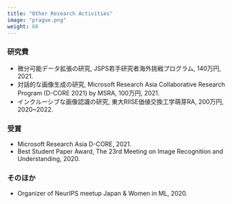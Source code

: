 ```yaml
---
title: "Other Research Activities"
image: "prague.png"
weight: 60
---
```


### 研究費

* 微分可能データ拡張の研究, JSPS若手研究者海外挑戦プログラム, 140万円, 2021.
* 対話的な画像生成の研究, Microsoft Research Asia Collaborative Research Program (D-CORE 2021) by MSRA, 100万円, 2021.
* インクルーシブな画像認識の研究, 東大RIISE価値交換工学萌芽RA, 200万円, 2020~2022.

### 受賞

* Microsoft Research Asia D-CORE, 2021.
* Best Student Paper Award, The 23rd Meeting on Image Recognition and Understanding, 2020.

### そのほか

* Organizer of NeurIPS meetup Japan & Women in ML, 2020.